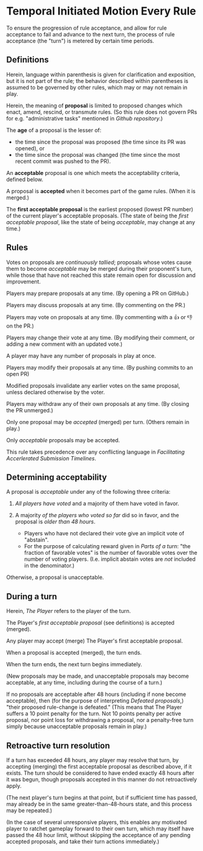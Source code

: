 # Temporal Initiated Motion Every Rule

To ensure the progression of rule acceptance, and allow for rule acceptance to fail and advance to the next turn, the process of rule acceptance (the "turn") is metered by certain time periods.

## Definitions

Herein, language within parenthesis is given for clarification and exposition, but it is not part of the rule; the behavior described within parentheses is assumed to be governed by other rules, which may or may not remain in play.

Herein, the meaning of **proposal** is limited to proposed changes which enact, amend, rescind, or transmute rules. (So this rule does not govern PRs for e.g. "administrative tasks" mentioned in _Github repository_.)

The **age** of a proposal is the lesser of:

- the time since the proposal was proposed (the time since its PR was opened), or
- the time since the proposal was changed (the time since the most recent commit was pushed to the PR).

An **acceptable** proposal is one which meets the acceptability criteria, defined below.

A proposal is **accepted** when it becomes part of the game rules. (When it is merged.)

The **first acceptable proposal** is the earliest proposed (lowest PR number) of the current player's acceptable proposals. (The state of being the _first acceptable proposal_, like the state of being _acceptable_, may change at any time.)

## Rules

Votes on proposals are _continuously tallied_; proposals whose votes cause them to become _acceptable_ may be merged during their proponent's turn, while those that have not reached this state remain open for discussion and improvement.

Players may prepare proposals at any time. (By opening a PR on GitHub.)

Players may discuss proposals at any time. (By commenting on the PR.)

Players may vote on proposals at any time. (By commenting with a :+1: or :-1: on the PR.)

Players may change their vote at any time. (By modifying their comment, or adding a new comment with an updated vote.)

A player may have any number of proposals in play at once.

Players may modify their proposals at any time. (By pushing commits to an open PR)

Modified proposals invalidate any earlier votes on the same proposal, unless declared otherwise by the voter.

Players may withdraw any of their own proposals at any time. (By closing the PR unmerged.)

Only one proposal may be _accepted_ (merged) per turn. (Others remain in play.)

Only _acceptable_ proposals may be accepted.

This rule takes precedence over any conflicting language in _Facilitating Accerlerated Submission Timelines_.

## Determining acceptability

A proposal is _acceptable_ under any of the following three criteria:

1. _All players have voted_ and a majority of them have voted in favor.

2. A majority _of the players who voted so far_ did so in favor, and the proposal is _older than 48 hours_.

    - Players who have not declared their vote give an implicit vote of "abstain".
    - For the purpose of calculating reward given in _Parts of a turn_: "the fraction of favorable votes" is the number of favorable votes over the number of voting players. (I.e. implicit abstain votes are _not_ included in the denominator.)

Otherwise, a proposal is unacceptable.

## During a turn

Herein, _The Player_ refers to the player of the turn.

The Player's _first acceptable proposal_ (see definitions) is accepted (merged).

Any player may accept (merge) The Player's first acceptable proposal.

When a proposal is accepted (merged), the turn ends.

When the turn ends, the next turn begins immediately.

(New proposals may be made, and unacceptable proposals may become acceptable, at any time, including during the course of a turn.)

If no proposals are acceptable after 48 hours (including if none become acceptable), then (for the purpose of interpreting _Defeated proposals_,) "their proposed rule-change is defeated." (This means that The Player suffers a 10 point penalty for the turn. Not 10 points penalty per active proposal, nor point loss for withdrawing a proposal, nor a penalty-free turn simply because unacceptable proposals remain in play.)

## Retroactive turn resolution

If a turn has exceeded 48 hours, any player may resolve that turn, by accepting (merging) the first acceptable proposal as described above, if it exists. The turn should be considered to have ended exactly 48 hours after it was begun, though proposals accepted in this manner do not retroactively apply.

(The next player's turn begins at that point, but if sufficient time has passed, may already be in the same greater-than-48-hours state, and this process may be repeated.)

(In the case of several unresponsive players, this enables any motivated player to ratchet gameplay forward to their own turn, which may itself have passed the 48 hour limit, without skipping the acceptance of any pending accepted proposals, and take their turn actions immediately.)
